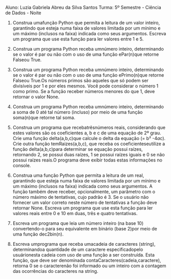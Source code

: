 Aluno: Luzia Gabriela Abreu da Silva Santos
Turma: 5º Semestre - Ciência de Dados - Noite

1. Construa umafunção Python que permita a leitura de um valor inteiro,
   garantindo que esteja numa faixa de valores limitada por um mínimo e um máximo (inclusos na faixa)
   indicada como seus argumentos. Escreva um programa que use esta função para ler valores entre 1 e 5.

2. Construa um programa Python receba umnúmero inteiro, determinando se o valor é par ou não com o uso de uma função ePar(n)que retorne Falseou True.

3. Construa um programa Python receba umnúmero inteiro, determinando se o valor é par ou não com o uso de uma função ePrimo(n)que retorne Falseou True.Os números primos são aqueles que só podem ser divisíveis por 1 e por eles mesmos. Você pode considerar o número 1 como primo. Se a função receber números menores do que 1, deve retornar o valor None.

4. Construa um programa Python receba umnúmero inteiro, determinando a soma de 0 até tal número (incluso) por meio de uma função soma(n)que retorne tal soma.

5. Construa um programa que recebatrêsnúmeros reais, considerando que estes valores são os coeficientes a, b e c de uma equação de 2º grau. Crie uma função delta(a,b,c)que calcule o delta da equação (= b² -4*a*c). Crie outra função temRaizes(a,b,c), que receba os coeficienteseutilize a função delta(a,b,c)para determinar se equação possui raízes, retornando 2, se possui duas raízes, 1 se possui raízes iguais e 0 se não possui raízes reais.O programa deve exibir todas estas informações no console.

6. Construa uma função Python que permita a leitura de um real, garantindo que esteja numa faixa de valores limitada por um mínimo e um máximo (inclusos na faixa) indicada como seus argumentos. A função também deve receber, opcionalmente, um parâmetro com o número máximo de tentativas, cujo padrão é 3. Se o usuário não fornecer um valor correto neste número de tentativas a função deve retornar None. Escreva um programa que use esta função para ler valores reais entre 0 e 10 em duas, três e quatro tentativas.

7. Escreva um programa que leia um número inteiro (na base 10) convertendo-o para seu equivalente em binário (base 2)por meio de uma função dec2bin(n).

8. Escreva umprograma que receba umacadeia de caracteres (string), determinandoa quantidade de um caractere especificadopelo usuárionesta cadeia com uso de uma função a ser construída. Esta função, que deve ser denominada contaCaracteres(cadeia,caractere), retorna 0 se o caracterenão foi informado ou um inteiro com a contagem das ocorrências do caracteres na string.
